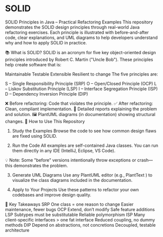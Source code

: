# SOLID
SOLID Principles in Java – Practical Refactoring Examples
This repository demonstrates the SOLID design principles through real-world Java refactoring exercises. Each principle is illustrated with before-and-after code, clear explanations, and UML diagrams to help developers understand why and how to apply SOLID in practice.

📚 What is SOLID?
SOLID is an acronym for five key object-oriented design principles introduced by Robert C. Martin ("Uncle Bob"). These principles help create software that is:

Maintainable
Testable
Extensible
Resilient to change
The five principles are:

S – Single Responsibility Principle (SRP)
O – Open/Closed Principle (OCP)
L – Liskov Substitution Principle (LSP)
I – Interface Segregation Principle (ISP)
D – Dependency Inversion Principle (DIP)


❌ Before refactoring: Code that violates the principle.
✅ After refactoring: Clean, compliant implementation.
📄 Detailed reports explaining the problem and solution.
🖼️ PlantUML diagrams (in documentation) showing structural changes.
🚀 How to Use This Repository
1. Study the Examples
Browse the code to see how common design flaws are fixed using SOLID.

2. Run the Code
All examples are self-contained Java classes. You can run them directly in any IDE (IntelliJ, Eclipse, VS Code).

💡 Note: Some "before" versions intentionally throw exceptions or crash—this demonstrates the problem. 

3. Generate UML Diagrams
Use any PlantUML editor (e.g., PlantText ) to visualize the class diagrams included in the documentation.

4. Apply to Your Projects
Use these patterns to refactor your own codebases and improve design quality.

📝 Key Takeaways
SRP
One class = one reason to change
Easier maintenance, fewer bugs
OCP
Extend, don’t modify
Safe feature additions
LSP
Subtypes must be substitutable
Reliable polymorphism
ISP
Many client-specific interfaces > one fat interface
Reduced coupling, no dummy methods
DIP
Depend on abstractions, not concretions
Decoupled, testable architecture